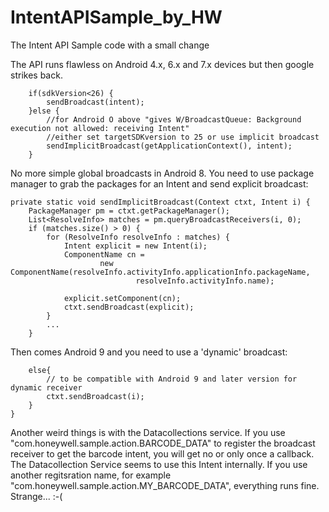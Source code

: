 # IntentAPISample_by_HW
The Intent API Sample code with a small change

The API runs flawless on Android 4.x, 6.x and 7.x devices but then google strikes back.

        if(sdkVersion<26) {
            sendBroadcast(intent);
        }else {
            //for Android O above "gives W/BroadcastQueue: Background execution not allowed: receiving Intent"
            //either set targetSDKversion to 25 or use implicit broadcast
            sendImplicitBroadcast(getApplicationContext(), intent);
        }

No more simple global broadcasts in Android 8. You need to use package manager to grab the packages for an Intent and send explicit broadcast:

    private static void sendImplicitBroadcast(Context ctxt, Intent i) {
        PackageManager pm = ctxt.getPackageManager();
        List<ResolveInfo> matches = pm.queryBroadcastReceivers(i, 0);
        if (matches.size() > 0) {
            for (ResolveInfo resolveInfo : matches) {
                Intent explicit = new Intent(i);
                ComponentName cn =
                        new ComponentName(resolveInfo.activityInfo.applicationInfo.packageName,
                                resolveInfo.activityInfo.name);

                explicit.setComponent(cn);
                ctxt.sendBroadcast(explicit);
            }
            ...
        }

Then comes Android 9 and you need to use a 'dynamic' broadcast:

        else{
            // to be compatible with Android 9 and later version for dynamic receiver
            ctxt.sendBroadcast(i);
        }
    }
   
Another weird things is with the Datacollections service. If you use "com.honeywell.sample.action.BARCODE_DATA" to register the broadcast receiver to get the barcode intent, you will get no or only once a callback. The Datacollection Service seems to use this Intent internally.
If you use another regitsration name, for example "com.honeywell.sample.action.MY_BARCODE_DATA", everything runs fine. Strange... :-(
